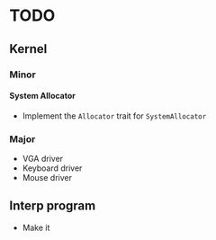 # TODO

## Kernel
### Minor
#### System Allocator
- Implement the `Allocator` trait for `SystemAllocator`

### Major

- VGA driver
- Keyboard driver
- Mouse driver

## Interp program

- Make it
